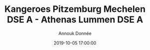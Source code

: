 ---
layout: album
title: Kangeroes Pitzemburg Mechelen DSE A - Athenas Lummen DSE A
description: Competitie wedstrijd tussen Kangeroes Pitzemburg Mechelen DSE A en Athenas Lummen DSE A.
date: 2019-10-05 17:00:00
cover: /albums/2019-10-05-Kangoeroes-Mechelen-Basket-Lummen-DSEA/thumbnails/1.jpg
author: Annouk Donnée
archived: true
pagination: 
  enabled: true
  images: true
  imageLayout: image
  itemsPerPage: 64
---